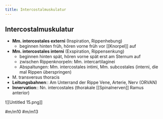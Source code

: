 ```yaml
---
title: Intercostalmuskulatur
---
```

## Intercostalmuskulatur

- **Mm. intercostales externi** (Inspiration, Rippenhebung)
    - beginnen hinten früh, hören vorne früh vor [[Knorpel]] auf
- **Mm. intercostales interni** (Exspiration, Rippensenkung)
    - beginnen hinten spät, hören vorne spät erst am Sternum auf
    - zwischen Rippenknorpeln: Mm. intercartilaginei
    - Abspaltungen: Mm. intercostales intimi, Mm. subcostales (interni, die mal Rippen überspringen)
- M. transversus thoracis
- **Leitungsbahnen**:: Am Unterrand der Rippe Vene, Arterie, Nerv (ORVAN)
- **Innervation**:: Nn. intercostales (thorakale [[Spinalnerven]] Ramus anterior)

![[Untitled 15.png]]

#m/m10 #m/m13